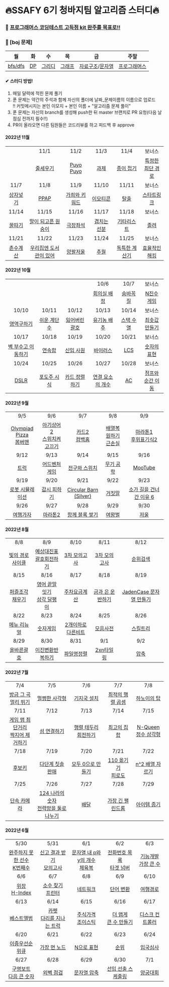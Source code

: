 # 🔥SSAFY 6기 청바지팀 알고리즘 스터디🔥

### 🥊 [프로그래머스 코딩테스트 고득점 kit 완주를 목표로!!](https://programmers.co.kr/learn/challenges?tab=algorithm_practice_kit)
### 🥊 [boj 문제]
| 월 | 화 | 수 | 목 | 금 | 주말 |
| :---: | :---: | :---: | :---: | :---: | :---: |
| [bfs/dfs](https://www.acmicpc.net/workbook/view/1833) | [DP](https://www.acmicpc.net/problemset?sort=ac_desc&solvedac_option=xz%2Cxn&submit=fa%2Cus&tier=9%2C10%2C11%2C12%2C13&algo=25&algo_if=and) | [그리디](https://www.acmicpc.net/problemset?sort=ac_desc&solvedac_option=xz%2Cxn&tier=9%2C10%2C11%2C12%2C13&algo=33&algo_if=and) | [그래프](https://www.acmicpc.net/problemset?sort=ac_desc&solvedac_option=xz%2Cxn&tier=8%2C9%2C10%2C11%2C12%2C13&algo=7&algo_if=and) | [자료구조](https://www.acmicpc.net/problemset?sort=ac_desc&solvedac_option=xz%2Cxn&tier=9%2C10%2C11%2C12%2C13&algo=175&algo_if=and)/[문자열](https://www.acmicpc.net/problemset?sort=ac_desc&solvedac_option=xz%2Cxn&tier=9%2C10%2C11%2C12%2C13&algo=158&algo_if=and) | [프로그래머스](https://school.programmers.co.kr/learn/challenges?page=1&statuses=unsolved&levels=2%2C3&languages=java%2Cjavascript) |


#### ✔ 스터디 방법!

1. 매일 달력에 적힌 문제 풀기
2. 푼 문제는 약간의 주석과 함께 자신의 폴더에 날짜_문제이름의 이름으로 업로드  
!! 커밋메시지는 본인 이모지 + 본인 이름 + "알고리즘 문제 풀이"
3. 푼 문제는 자신의 branch를 생성해 push한 뒤 master 브랜치로 PR 요청(다음 날 점심 전까지 필수!!)
4. PR이 올라오면 다른 팀원들은 코드리뷰를 하고 피드백 후 approve

#### 2022년 11월
|  |  |  |  |  |  |
| :---: | :---: | :---: | :---: | :---: | :---: |
|  | 11/1 | 11/2 | 11/3 | 11/4 | 보너스 |
|  | [줄세우기](https://www.acmicpc.net/problem/2631) |[Puyo Puyo](https://www.acmicpc.net/problem/11559) | [과제](https://www.acmicpc.net/problem/13904) | [종이 접기](https://www.acmicpc.net/problem/1802) | [특정한 최단 경로](https://www.acmicpc.net/problem/1504) |
| 11/7 | 11/8 | 11/9 | 11/10 | 11/11 | 보너스 |
| [상자넣기](https://www.acmicpc.net/problem/1965) | [PPAP](https://www.acmicpc.net/problem/16120) |[가희와 키워드](https://www.acmicpc.net/problem/22233) | [이모티콘](https://www.acmicpc.net/problem/14226) | [탈출](https://www.acmicpc.net/problem/3055) | [스타트링크](https://www.acmicpc.net/problem/5014) |
| 11/14 | 11/15 | 11/16 | 11/17 | 11/18 | 보너스 |
| [꿀따기](https://www.acmicpc.net/problem/21758) | [말이 되고픈 원숭이](https://www.acmicpc.net/problem/1600) |[극장좌석](https://www.acmicpc.net/problem/2302) | [겹치는 선분](https://www.acmicpc.net/problem/1689) | [기타리스트](https://www.acmicpc.net/problem/1495) | [졸려](https://www.acmicpc.net/problem/9519) |
| 11/21 | 11/22 | 11/23 | 11/24 | 11/25 | 보너스 |
| [촌수계산](https://www.acmicpc.net/problem/2644) | [우리집엔 도서관이 있어](https://www.acmicpc.net/problem/2872) |[양팔저울](https://www.acmicpc.net/problem/2629) | [추월](https://www.acmicpc.net/problem/2002) | [독특한 계산기](https://www.acmicpc.net/problem/19591) | [효율적인 해킹](https://www.acmicpc.net/problem/1325) |

#### 2022년 10월
|  |  |  |  |  |  |
| :---: | :---: | :---: | :---: | :---: | :---: |
|  |  | | 10/6 | 10/7 | 보너스 |
|  |  |  | [회의실 배정](https://www.acmicpc.net/problem/1931) | [숨바꼭질](https://www.acmicpc.net/problem/1697) | [N진수 게임](https://school.programmers.co.kr/learn/courses/30/lessons/17687) |
| 10/10 | 10/11 | 10/12 | 10/13 | 10/14 | 보너스 |
| [영역구하기](https://www.acmicpc.net/problem/2583) | [쉬운 계단 수](https://www.acmicpc.net/problem/10844) | [잃어버린 괄호](https://www.acmicpc.net/problem/1541) | [유기농 배추](https://www.acmicpc.net/problem/1012) | [스택 수열](https://www.acmicpc.net/problem/1874) | [최솟값 만들기](https://school.programmers.co.kr/learn/courses/30/lessons/12941) |
| 10/17 | 10/18 | 10/19 | 10/20 | 10/21 | 보너스 |
| [벽 부수고 이동하기](https://www.acmicpc.net/problem/2206) | [연속합](https://www.acmicpc.net/problem/1912) | [신입 사원](https://www.acmicpc.net/problem/1946) | [바이러스](https://www.acmicpc.net/problem/2606) | [LCS](https://www.acmicpc.net/problem/9251) | [숫자의 표현](https://school.programmers.co.kr/learn/courses/30/lessons/12924) |
| 10/24 | 10/25 | 10/26 | 10/27 | 10/28 | 보너스 |
| [DSLR](https://www.acmicpc.net/problem/9019) | [포도주 시식](https://www.acmicpc.net/problem/2156) | [카드 정렬하기](https://www.acmicpc.net/problem/1715) | [연결 요소의 개수](https://www.acmicpc.net/problem/11724) | [AC](https://www.acmicpc.net/problem/5430) | [점프와 순간 이동](https://school.programmers.co.kr/learn/courses/30/lessons/12980) |

#### 2022년 9월
|                                                              |                                                              |                                                              |                                                              |                                                              |
| :----------------------------------------------------------: | :----------------------------------------------------------: | :----------------------------------------------------------: | :----------------------------------------------------------: | :----------------------------------------------------------: |
|                             9/5                              |                             9/6                              |                             9/7                              |                             9/8                              |                             9/9                              |
| [Olympiad Pizza](https://www.acmicpc.net/problem/15235)<br/>[봄버맨](https://www.acmicpc.net/problem/16918) | [아기상어2](https://www.acmicpc.net/problem/17086)<br/>[스위치켜고끄기](https://www.acmicpc.net/problem/1244) | [카드2](https://www.acmicpc.net/problem/2164)<br/>[컴백홈](https://www.acmicpc.net/problem/1189) | [배열복원하기](https://www.acmicpc.net/problem/16967)<br/>[근손실](https://www.acmicpc.net/problem/18429) | [마라톤1](https://www.acmicpc.net/problem/10655)<br/>[후위표기식2](https://www.acmicpc.net/problem/1935) |
|                             9/12                             |                             9/13                             |                             9/14                             |                             9/15                             |                             9/16                             |
| [트럭](https://www.acmicpc.net/problem/13335) | [어드벤처 게임](https://www.acmicpc.net/problem/2310) | [전구와 스위치](https://www.acmicpc.net/problem/2138) | [무기 공학](https://www.acmicpc.net/problem/18430) | [MooTube](https://www.acmicpc.net/problem/15591) |
|                             9/19                             |                             9/20                             |                             9/21                             |                             9/22                             |                             9/23                             |
| [로봇 시뮬레이션](https://www.acmicpc.net/problem/2174) | [감시 피하기](https://www.acmicpc.net/problem/18428) | [Circular Barn (Silver)](https://www.acmicpc.net/problem/11996) | [거짓말](https://www.acmicpc.net/problem/1043) | [소가 길을 건너간 이유 6](https://www.acmicpc.net/problem/14466) |
|                             9/26                             |                             9/27                             |                             9/28                             |                             9/29                             |                             9/30                             |
| [여행가자](https://www.acmicpc.net/problem/1976) | [마라톤2](https://www.acmicpc.net/problem/10653) | [함께 블록 쌓기](https://www.acmicpc.net/problem/18427) | [여왕벌](https://www.acmicpc.net/problem/10836) | [저울](https://www.acmicpc.net/problem/10159) |



#### 2022년 8월
|                                                              |                                                              |                                                              |                                                              |                                                              |
| :----------------------------------------------------------: | :----------------------------------------------------------: | :----------------------------------------------------------: | :----------------------------------------------------------: | :----------------------------------------------------------: |
|                             8/8                              |                             8/9                              |                             8/10                              |                             8/11                              |                             8/12                              |
| [빛의 경로 사이클](https://school.programmers.co.kr/learn/courses/30/lessons/86052) | [예상대진표](https://school.programmers.co.kr/learn/courses/30/lessons/12985)<br/> [괄호회전하기](https://school.programmers.co.kr/learn/courses/30/lessons/76502) | [3차 모의고사](https://career.programmers.co.kr/competitions/2627) | [3차 모의고사](https://career.programmers.co.kr/competitions/2627) | [순위검색](https://school.programmers.co.kr/learn/courses/30/lessons/72412) |
|                             8/15                             |                             8/16                             |                             8/17                             |                             8/18                             |                             8/19                             |
| [퍼즐조각채우기](https://school.programmers.co.kr/learn/courses/30/lessons/84021) | [영어 끝말잇기](https://school.programmers.co.kr/learn/courses/30/lessons/12981)<br/>[삼각 달팽이](https://school.programmers.co.kr/learn/courses/30/lessons/68645) | [주차요금계산](https://school.programmers.co.kr/learn/courses/30/lessons/92341) | [금과 은 운반하기](https://school.programmers.co.kr/learn/courses/30/lessons/86053) | [JadenCase 문자열 만들기](https://school.programmers.co.kr/learn/courses/30/lessons/12951) |
|                             8/22                             |                             8/23                             |                             8/24                             |                             8/25                             |                             8/26                             |
| [메뉴 리뉴얼](https://school.programmers.co.kr/learn/courses/30/lessons/72411) | [숫자게임](https://school.programmers.co.kr/learn/courses/30/lessons/12987) | [2개이하로다른비트](https://school.programmers.co.kr/learn/courses/30/lessons/77885) | [모음사전](https://school.programmers.co.kr/learn/courses/30/lessons/84512) | [스킬트리](https://school.programmers.co.kr/learn/courses/30/lessons/49993) |
|                             8/29                             |                             8/30                             |                             8/31                             |                             9/1                             |                             9/2                             |
| [올바른괄호](https://school.programmers.co.kr/learn/courses/30/lessons/12909) | [이진변환반복하기](https://school.programmers.co.kr/learn/courses/30/lessons/70129) | [파일명정렬](https://school.programmers.co.kr/learn/courses/30/lessons/17686) | [2xn타일링](https://school.programmers.co.kr/learn/courses/30/lessons/12900) | [압축](https://school.programmers.co.kr/learn/courses/30/lessons/17684) |


#### 2022년 7월
|                                                              |                                                              |                                                              |                                                              |                                                              |
| :----------------------------------------------------------: | :----------------------------------------------------------: | :----------------------------------------------------------: | :----------------------------------------------------------: | :----------------------------------------------------------: |
|                             7/4                              |                             7/5                              |                             7/6                              |                             7/7                              |                             7/8                              |
| [방금 그 곡](https://programmers.co.kr/learn/courses/30/lessons/17683)<br />[멀리 뛰기](https://programmers.co.kr/learn/courses/30/lessons/12914) | [멀쩡한 사각형](https://school.programmers.co.kr/learn/courses/30/lessons/62048) | [기지국 설치](https://school.programmers.co.kr/learn/courses/30/lessons/12979) | [최적의 행렬 곱셈](https://school.programmers.co.kr/learn/courses/30/lessons/12942) | [하노이의 탑](https://school.programmers.co.kr/learn/courses/30/lessons/12946) |
|                             7/11                             |                             7/12                             |                             7/13                             |                             7/14                             |                             7/15                             |
| [게임 맵 최단거리](https://school.programmers.co.kr/learn/courses/30/lessons/1844)<br />[짝지어 제거하기](https://school.programmers.co.kr/learn/courses/30/lessons/12973) | [섬 연결하기](https://school.programmers.co.kr/learn/courses/30/lessons/42861) | [행렬 테두리 회전하기](https://school.programmers.co.kr/learn/courses/30/lessons/77485) | [최고의 집합](https://school.programmers.co.kr/learn/courses/30/lessons/12938) | [N-Queen](https://school.programmers.co.kr/learn/courses/30/lessons/12952)<br />[정수 삼각형](https://school.programmers.co.kr/learn/courses/30/lessons/43105) |
|                             7/18                             |                             7/19                             |                             7/20                             |                             7/21                             |                             7/22                             |
| [후보키](https://programmers.co.kr/learn/courses/30/lessons/42890) | [다단계 칫솔 판매](https://school.programmers.co.kr/learn/courses/30/lessons/77486) | [모두 0으로 만들기](https://school.programmers.co.kr/learn/courses/30/lessons/76503) | [110 옮기기](https://school.programmers.co.kr/learn/courses/30/lessons/77886)<br />[피로도](https://school.programmers.co.kr/learn/courses/30/lessons/87946) | [n^2 배열 자르기](https://school.programmers.co.kr/learn/courses/30/lessons/87390) |
|                             7/25                             |                             7/26                             |                             7/27                             |                             7/28                             |                             7/29                             |
| [단속 카메라](https://school.programmers.co.kr/learn/courses/30/lessons/42884) | [124 나라의 숫자](https://school.programmers.co.kr/learn/courses/30/lessons/12899)<br />[전력망을 둘로 나누기](https://school.programmers.co.kr/learn/courses/30/lessons/86971) | [배달](https://school.programmers.co.kr/learn/courses/30/lessons/12978) | [가장 긴 팰린드롬](https://programmers.co.kr/learn/courses/30/lessons/12904) | [아이템 줍기](https://school.programmers.co.kr/learn/courses/30/lessons/87694)<br /> |


#### 2022년 6월
|                                                              |                                                              |                                                              |                                                              |                                                              |
| :----------------------------------------------------------: | :----------------------------------------------------------: | :----------------------------------------------------------: | :----------------------------------------------------------: | :----------------------------------------------------------: |
|                             5/30                             |                             5/31                             |                             6/1                              |                             6/2                              |                             6/3                              |
| [완주하지 못한 선수](https://programmers.co.kr/learn/courses/30/lessons/42576)<br />[K번째수](https://programmers.co.kr/learn/courses/30/lessons/42748) | [신고 결과 받기](https://programmers.co.kr/learn/courses/30/lessons/92334)<br />[모의고사](https://programmers.co.kr/learn/courses/30/lessons/42840) | [문자열 내 p와 y의 개수](https://programmers.co.kr/learn/courses/30/lessons/12916)<br />[체육복](https://programmers.co.kr/learn/courses/30/lessons/42862) | [전화번호 목록](https://programmers.co.kr/learn/courses/30/lessons/42577)<br />[타겟 넘버](https://programmers.co.kr/learn/courses/30/lessons/43165) | [기능개발](https://programmers.co.kr/learn/courses/30/lessons/42586)<br />[가장 큰 수](https://programmers.co.kr/learn/courses/30/lessons/42746) |
|                             6/6                              |                             6/7                              |                             6/8                              |                             6/9                              |                             6/10                             |
| [위장](https://programmers.co.kr/learn/courses/30/lessons/42578)<br />[H-Index](https://programmers.co.kr/learn/courses/30/lessons/42747) | [소수 찾기](https://programmers.co.kr/learn/courses/30/lessons/42839)<br />[프린터](https://programmers.co.kr/learn/courses/30/lessons/42587) | [네트워크](https://programmers.co.kr/learn/courses/30/lessons/43162) | [단어 변환](https://programmers.co.kr/learn/courses/30/lessons/43163) | [여행경로](https://programmers.co.kr/learn/courses/30/lessons/43164) |
|                             6/13                             |                             6/14                             |                             6/15                             |                             6/16                             |                             6/17                             |
| [베스트앨범](https://programmers.co.kr/learn/courses/30/lessons/42579) | [카펫](https://programmers.co.kr/learn/courses/30/lessons/42842)<br />[다리를 지나는 트럭](https://programmers.co.kr/learn/courses/30/lessons/42583) | [주식가격](https://programmers.co.kr/learn/courses/30/lessons/42584)<br />[조이스틱](https://programmers.co.kr/learn/courses/30/lessons/42860) | [더 맵게](https://programmers.co.kr/learn/courses/30/lessons/42626)<br />[큰 수 만들기](https://programmers.co.kr/learn/courses/30/lessons/42883) | [디스크 컨트롤러](https://programmers.co.kr/learn/courses/30/lessons/42627) |
|                             6/20                             |                             6/21                             |                             6/22                             |                             6/23                             |                             6/24                             |
| [이중우선순위큐](https://programmers.co.kr/learn/courses/30/lessons/42628) | [가장 먼 노드](https://programmers.co.kr/learn/courses/30/lessons/49189) | [N으로 표현](https://programmers.co.kr/learn/courses/30/lessons/42895) | [순위](https://programmers.co.kr/learn/courses/30/lessons/49191) | [입국심사](https://programmers.co.kr/learn/courses/30/lessons/43238) |
|                             6/27                             |                             6/28                             |                             6/29                             |                             6/30                             |                             7/1                              |
| [구명보트](https://programmers.co.kr/learn/courses/30/lessons/42885)<br />[다음 큰 숫자](https://programmers.co.kr/learn/courses/30/lessons/12911) | [외벽 점검](https://programmers.co.kr/learn/courses/30/lessons/60062) | [문자열 압축](https://programmers.co.kr/learn/courses/30/lessons/60057) | [선입 선출 스케줄링](https://programmers.co.kr/learn/courses/30/lessons/12920) | [양궁대회](https://programmers.co.kr/learn/courses/30/lessons/92342)<br /> |

